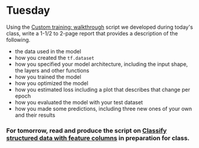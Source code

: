 # Tuesday

Using the [Custom training: walkthrough](https://www.tensorflow.org/tutorials/customization/custom_training_walkthrough) script we developed during today's class, write a 1-1/2 to 2-page report that provides a description of the following.  

- the data used in the model
- how you created the `tf.dataset`
- how you specified your model architecture, including the input shape, the layers and other functions
- how you trained the model
- how you optimized the model
- how you estimated loss including a plot that describes that change per epoch
- how you evaluated the model with your test dataset
- how you made some predictions, including three new ones of your own and their results

### For tomorrow, read and produce the script on [Classify structured data with feature columns](https://www.tensorflow.org/tutorials/structured_data/feature_columns) in preparation for class.
